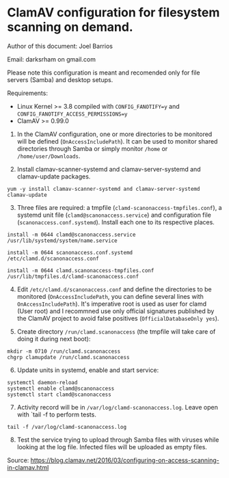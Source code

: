 ClamAV configuration for filesystem scanning on demand.
=====

Author of this document: Joel Barrios

Email: darksrham on gmail.com

Please note this configuration is meant and recomended only for file servers (Samba) and desktop setups.

Requirements:

  - Linux Kernel >= 3.8 compiled with `CONFIG_FANOTIFY=y` and `CONFIG_FANOTIFY_ACCESS_PERMISSIONS=y`
  - ClamAV >= 0.99.0

1) In the ClamAV configuration, one or more directories to be monitored will be defined (`OnAccessIncludePath`). It can be used to monitor shared directories through Samba or simply monitor `/home` or `/home/user/Downloads`.

2) Install clamav-scanner-systemd and clamav-server-systemd and clamav-update packages.

```
yum -y install clamav-scanner-systemd and clamav-server-systemd clamav-update
```

3) Three files are required: a tmpfile (`clamd-scanonaccess-tmpfiles.conf`), a systemd unit file (`clamd@scanonaccess.service`) and configuration file (`scanonaccess.conf.systemd`). Install each one to its respective places.

```
install -m 0644 clamd@scanonaccess.service /usr/lib/systemd/system/name.service

install -m 0644 scanonaccess.conf.systemd /etc/clamd.d/scanonaccess.conf

install -m 0644 clamd.scanonaccess-tmpfiles.conf /usr/lib/tmpfiles.d/clamd-scanonaccess.conf
```

4) Edit `/etc/clamd.d/scanonaccess.conf` and define the directories to be monitored (`OnAccessIncludePath`, you can define several lines with `OnAccessIncludePath`). It's imperative root is used as user for clamd (User root) and I recommned use only official signatures published by the ClamAV project to avoid false positives (`OfficialDatabaseOnly yes`).

5) Create directory `/run/clamd.scanonaccess` (the tmpfile will take care of doing it during next boot):

```
mkdir -m 0710 /run/clamd.scanonaccess
chgrp clamupdate /run/clamd.scanonaccess
```

6) Update units in systemd, enable and start service:

```
systemctl daemon-reload
systemctl enable clamd@scanonaccess
systemctl start clamd@scanonaccess
```

7) Activity record will be in `/var/log/clamd-scanonaccess.log`. Leave open with `tail -f to perform tests.

```
tail -f /var/log/clamd-scanonaccess.log
```

8) Test the service trying to upload through Samba files with viruses while looking at the log file. Infected files will be uploaded as empty files.

Source: https://blog.clamav.net/2016/03/configuring-on-access-scanning-in-clamav.html

